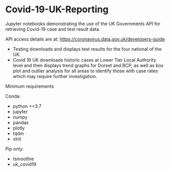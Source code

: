 # Covid-19-UK-Reporting

Jupyter notebooks demonstrating the use of the UK Governments API for retrieving Covid-19 case and test result data.

API access details are at: https://coronavirus.data.gov.uk/developers-guide

+ Testing downloads and displays test results for the four national of the UK.
+ Covid 19 UK downloads historic cases at Lower Tier Local Authority level and then displays trend graphs for Dorset and BCP, as well as box plot and outlier analysis for all areas to identify those with case rates which may require further investigation.

Minimum requirements

Conda:

+ python >=3.7
+ jupyter
+ numpy
+ pandas
+ plotly
+ tqdm
+ xlrd

Pip only:

+ tsmoothie
+ uk_covid19
